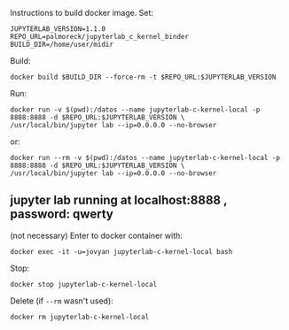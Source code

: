 Instructions to build docker image. Set:

```
JUPYTERLAB_VERSION=1.1.0
REPO_URL=palmoreck/jupyterlab_c_kernel_binder
BUILD_DIR=/home/user/midir
```

Build:

```
docker build $BUILD_DIR --force-rm -t $REPO_URL:$JUPYTERLAB_VERSION
```

Run:

```
docker run -v $(pwd):/datos --name jupyterlab-c-kernel-local -p 8888:8888 -d $REPO_URL:$JUPYTERLAB_VERSION \
/usr/local/bin/jupyter lab --ip=0.0.0.0 --no-browser
```

or:

```
docker run --rm -v $(pwd):/datos --name jupyterlab-c-kernel-local -p 8888:8888 -d $REPO_URL:$JUPYTERLAB_VERSION \
/usr/local/bin/jupyter lab --ip=0.0.0.0 --no-browser
```


## jupyter lab running at localhost:8888 , password: qwerty

(not necessary) Enter to docker container with:

```
docker exec -it -u=jovyan jupyterlab-c-kernel-local bash
```

Stop:

```
docker stop jupyterlab-c-kernel-local
```

Delete (if `--rm` wasn't used):


```
docker rm jupyterlab-c-kernel-local
```


